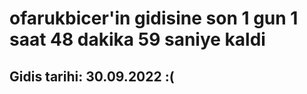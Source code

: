 # ofarukbicer'in gidisine son 1 gun 1 saat 48 dakika 59 saniye kaldi

## Gidis tarihi: 30.09.2022 :(